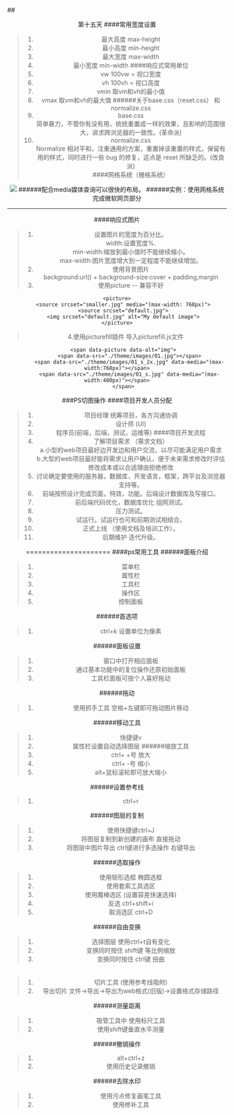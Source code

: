 ##<center>第十五天
####常用宽度设置
>1. 最大高度 max-height
>1. 最小高度 min-height
>1. 最大宽度 max-width
>1. 最小宽度 min-width
####响应式常用单位
>1. vw      100vw = 视口宽度
>1. vh      100vh = 视口高度
>1. vmin    取vm和vh的最小值
>1. vmax    取vm和vh的最大值
######关于base.css（reset.css）  和normalize.css
>1. base.css	<br>
      简单暴力，不管你有没有用，统统重置成一样的效果，且影响的范围很大，讲求跨浏览器的一致性。(革命派)
>1. normalize.css  <br>
       Normalize 相对平和，注重通用的方案，重置掉该重置的样式，保留有用的样式，同时进行一些 bug 的修复，这点是 reset 所缺乏的。(改良派)		
####网格系统（栅格系统）
<img src="./img/1.png">
######配合media媒体查询可以很快的布局。  
######实例：使用网格系统完成微软网页部分

---
####响应式图片
>1. 设置图片的宽度为百分比。<br>
      width:设置宽度%.<br>
      min-width:缩放到最小值时不能继续缩小。<br>
      max-width:图片宽度增大到一定程度不能继续增加。 <br>
>1. 使用背景图片 <br>
      background:url() + background-size:cover + padding,margin
>1. 使用picture   -- 兼容不好 <br>
	
	<picture>
		<source srcset="smaller.jpg" media="(max-width: 768px)">
    	<source srcset="default.jpg">
    	<img srcset="default.jpg" alt="My default image">
	</picture>
> 4.使用picturefill插件 导入picturefill.js文件
    	
		<span data-picture data-alt="img">
			<span data-src="./theme/images/01.jpg"></span>
			<span data-src="./theme/images/01_s_2x.jpg" data-media="(max-width:768px)"></span>
			<span data-src="./theme/images/01_s.jpg" data-media="(max-width:480px)"></span>
		</span>

###PS切图操作
####项目开发人员分配
>1. 项目经理 统筹项目，各方沟通协调
>1. 设计师 (UI)
>1. 程序员(前端，后端，测试，运维等)
####项目开发流程
>1. 了解项目需求  （需求文档） <br>
	a.小型的web项目最好边开发边和用户交流，以尽可能满足用户需求 <br>
	b.大型的web项目最好能将需求让用户确认，便于未来需求修改时评估修改成本或以合适理由拒绝修改
>1. 讨论确定要使用的服务器，数据库，开发语言，框架，跨平台及浏览器支持等。
>1. 前端按照设计完成页面，特效，功能。后端设计数据库及写接口。
>1. 前后端代码优化，数据库优化 组网测试。
>1. 压力测试。
>1. 试运行。试运行也可和前期测试相结合。
>1. 正式上线 （使用文档及培训工作）。
>1. 后期维护 迭代升级。

=====================
####ps常用工具
######面板介绍
>1. 菜单栏
>1. 属性栏
>1. 工具栏
>1. 操作区
>1. 控制面板

######首选项
>1. ctrl+k 设置单位为像素

######面板设置
>1. 窗口中打开相应面板
>1. 通过基本功能中的复位操作还原初始面板
>1. 工具栏面板可按个人喜好拖动

######拖动
>1. 使用抓手工具 空格+左键即可拖动图片移动

######移动工具
>1. 快捷键v
>1. 属性栏设置自动选择图层
######缩放工具
>1. ctrl+    +号  放大
>1. ctrl+    -号  缩小
>1. alt+鼠标滚轮即可放大缩小

######设置参考线
>1. ctrl+r

######图层的复制
>1. 使用快捷键ctrl+J
>1. 将图层复制到新创建的画布 直接拖动
>1. 将图层中图片导出  ctrl键进行多选操作 右键导出

######选取操作
>1. 使用矩形选框 椭圆选框
>2. 使用套索工具选区
>1. 使用魔棒选区  (设置容差快速选择)
>1. 反选 ctrl+shift+i
>1. 取消选区 ctrl+D

######自由变换
>1. 选择图层 使用ctrl+t自有变化
>1. 变换同时按住 shift键 等比例缩放
>1. 变换同时按住 ctrl键 扭曲

######
>1. 切片工具 (使用参考线吸附)
>1. 导出切片  文件->导出->导出为web格式(旧版)->设置格式存储路径


######测量距离
>1. 吸管工具中 使用标尺工具 
>1. 使用shift键垂直水平测量

######撤销操作
>1. alt+ctrl+z
>1. 使用历史记录撤销

######去除水印
>1. 使用污点修复画笔工具
>1. 使用修补工具
